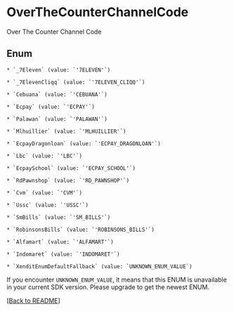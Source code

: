 # OverTheCounterChannelCode

Over The Counter Channel Code


## Enum


    * `_7Eleven` (value: `'7ELEVEN'`)

    * `_7ElevenCliqq` (value: `'7ELEVEN_CLIQQ'`)

    * `Cebuana` (value: `'CEBUANA'`)

    * `Ecpay` (value: `'ECPAY'`)

    * `Palawan` (value: `'PALAWAN'`)

    * `Mlhuillier` (value: `'MLHUILLIER'`)

    * `EcpayDragonloan` (value: `'ECPAY_DRAGONLOAN'`)

    * `Lbc` (value: `'LBC'`)

    * `EcpaySchool` (value: `'ECPAY_SCHOOL'`)

    * `RdPawnshop` (value: `'RD_PAWNSHOP'`)

    * `Cvm` (value: `'CVM'`)

    * `Ussc` (value: `'USSC'`)

    * `SmBills` (value: `'SM_BILLS'`)

    * `RobinsonsBills` (value: `'ROBINSONS_BILLS'`)

    * `Alfamart` (value: `'ALFAMART'`)

    * `Indomaret` (value: `'INDOMARET'`)

    * `XenditEnumDefaultFallback` (value: `UNKNOWN_ENUM_VALUE`)

If you encounter `UNKNOWN_ENUM_VALUE`, it means that this ENUM is unavailable in your current SDK version. Please upgrade to get the newest ENUM.


[[Back to README]](../../README.md)